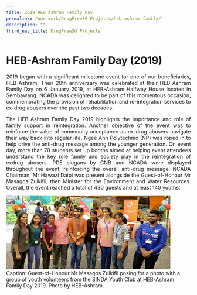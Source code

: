 ```yaml
---
title: 2019 HEB Ashram Family Day
permalink: /our-work/DrugFreeSG-Projects/heb-ashram-family/
description: ""
third_nav_title: DrugFreeSG Projects
---
```

# HEB-Ashram Family Day (2019)

<p align="justify"> 2019 began with a significant milestone event for one of our beneficiaries, HEB-Ashram. Their 20th anniversary was celebrated at their HEB-Ashram Family Day on 6
January 2019, at HEB-Ashram Halfway House located
in Sembawang. NCADA was delighted to be part of this
momentous occasion, commemorating the provision
of rehabilitation and re-integration services to ex-drug
abusers over the past two decades. 

<p align="justify"> The HEB-Ashram
Family Day 2019 highlights the importance and role
of family support in reintegration. Another objective
of the event was to reinforce the value of community
acceptance as ex-drug abusers navigate their way back
into regular life.
Ngee Ann Polytechnic (NP) was roped in to help drive
the anti-drug message among the younger generation.
On event day, more than 70 students set up booths
aimed at helping event attendees understand the key
role family and society play in the reintegration of exdrug
abusers. PDE slogans by CNB and NCADA were
displayed throughout the event, reinforcing the overall
anti-drug message. NCADA Chairman, Mr Hawazi
Daipi was present alongside the Guest-of-Honour Mr
Masagos Zulkifli, then Minister for the Environment and
Water Resources. Overall, the event reached a total of
430 guests and at least 140 youths.
	
![](/images/DFSG%20Projects/heb%20ashram.png)
Caption: Guest-of-Honour Mr Masagos Zulkifli posing for a photo with
a group of youth volunteers from the SINDA Youth Club at
HEB-Ashram Family Day 2019. Photo by HEB-Ashram.